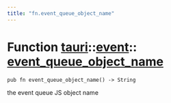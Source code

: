 ```yaml
---
title: "fn.event_queue_object_name"
---
```


# Function [tauri](/docs/api/rust/tauri/../index.html)::​[event](/docs/api/rust/tauri/index.html)::​[event_queue_object_name](/docs/api/rust/tauri/)

    pub fn event_queue_object_name() -> String

the event queue JS object name
